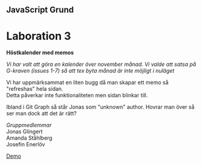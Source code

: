 ## JavaScript Grund

# Laboration 3

**Höstkalender med memos**

*Vi har valt att göra en kalender över november månad. Vi valde att satsa på G-kraven (issues 1-7) så att tex byta månad är inte möjligt i nuläget*

Vi har uppmärksammat en liten bugg då man skapar ett memo så "refreshas" hela sidan.  
Detta påverkar inte funktionaliteten men sidan blinkar till.

Ibland i Git Graph så står Jonas som "unknown" author. Hovrar man över så ser man dock att det är rätt?

*Gruppmedlemmar*  
Jonas Glingert  
Amanda Ståhlberg  
Josefin Enerlöv  

[Demo](https://glingmedia.github.io/todo/)